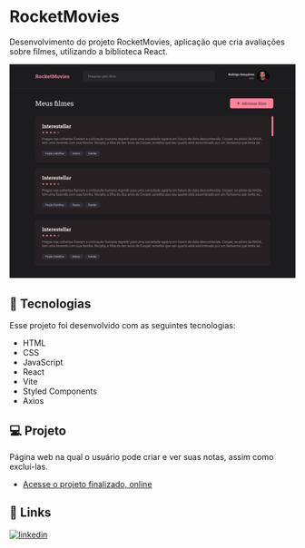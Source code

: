 # RocketMovies

Desenvolvimento do projeto RocketMovies, aplicação que cria avaliações sobre filmes, utilizando a biblioteca React.

![Preview](./web/src/assets/preview.png)

## 🚀 Tecnologias

Esse projeto foi desenvolvido com as seguintes tecnologias:

- HTML
- CSS
- JavaScript
- React
- Vite
- Styled Components
- Axios

## 💻 Projeto

Página web na qual o usuário pode criar e ver suas notas, assim como excluí-las.

- [Acesse o projeto finalizado, online](https://rocketmovies-brunobrsl.netlify.app/)

## 🔗 Links
[![linkedin](https://img.shields.io/badge/linkedin-0A66C2?style=for-the-badge&logo=linkedin&logoColor=white)](https://www.linkedin.com/in/brunobrsl/)